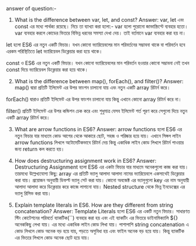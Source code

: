 answer of question:-

1) What is the difference between var, let, and const?
Answer:
var, let এবং const এর মধ্যে পার্থক্য রয়েছে। নিচে তা ব্যাখ্যা করা হলো:-
var হলো পুরোনো জাভাস্ক্রিপ্টে ব্যবহার হতো। var ব্যবহার করলে কোডের ভিতরে বিভিন্ন ধরনের সমস্যা দেখা দেয়। তাই বর্তমানে var ব্যবহার করা হয় না।

let হলো ES6 এর নতুন একটি ফিচার। যখন কোনো ভ্যারিয়েবলের মান পরিবর্তনের সম্ভাবনা থাকে বা পরিবর্তন হবে এরকম পরিস্থিতিতে let ভ্যারিয়েবল ডিক্লেয়ার করা হয়ে থাকে।

const ও ES6 এর নতুন একটি ফিচার। যখন কোনো ভ্যারিয়েবলের মান পরিবর্তন হওয়ার কোনো সম্ভাবনা নেই তখন const দিয়ে ভ্যারিয়েবল ডিক্লেয়ার করা হয়ে থাকে।


2) What is the difference between map(), forEach(), and filter()?
Answer:
map() দ্বারা প্রতিটি ইলিমেন্ট এর উপর ফাংশন চালানো যায় এবং নতুন একটি array রিটার্ন করে।

forEach() দ্বারাও প্রতিটি ইলিমেন্ট এর উপর ফাংশন চালানো যায় কিন্তু এখানে কোনো array রিটার্ন করে না।

filter() প্রতিটি ইলিমেন্ট এর উপর কন্ডিশন চেক করে এবং শুধুমাত্র যেসব ইলিমেন্ট শর্ত পূরণ করে সেগুলো দিয়ে নতুন একটি array রিটার্ন করে।


3) What are arrow functions in ES6?
Answer:
arrow functions হলো ES6 এর নতুন ফিচার যার মাধ্যমে কোড আগের থেকে আকারে ছোট, সহজ ও পরিষ্কার হয়ে যায়। এখানে সিঙ্গল লাইন arrow functions লিখলে অটোমেটিকভাবে রিটার্ন দেয় কিন্তু একাধিক লাইন কোড লিখলে রিটার্ন পাওয়ার জন্য return কল করতে হয়।



4) How does destructuring assignment work in ES6?
Answer:
Destructuring Assignment হলো ES6 এর একটা ফিচার যার মাধ্যমে অনেকগুলো কাজ করা যায়। তারমধ্যে উল্লেখ্যযোগ্য কিছু:
array এর প্রতিটি ভ্যালু আলাদা আলাদা নামের ভ্যারিয়েবলে একসাথেই ডিক্লেয়ার করা যায়। প্রয়োজন অনুযায়ী ডিফল্ট ভ্যালু সেট করা যায়।
কোনো অবজেক্ট এর ভ্যালুগুলো key এর নাম অনুযায়ী আলাদা আলাদা করে ডিক্লেয়ার করে কাজে লাগানো যায়।
Nested structure থেকে ভিন্ন ইনডেক্সের এর ভ্যালু রিসিভ করা যায়।



5) Explain template literals in ES6. How are they different from string concatenation?
Answer:
Template Literals হলো ES6 এর একটি নতুন ফিচার। সাধারণত স্টিং কোটেশনের পরিবর্তে ব্যাকটিক(``) ব্যবহার করা হয় এবং এই ব্যাকটিং এর ভিতরে ডাইনামিক্যালি ${} অনেককিছু লেখা যায়। এর মধ্যে একাধিক লাইন কোড লিখা যায়। পাশাপাশি string concatenation এ কোড লিখলে কোড অনেক বড় হয়ে যায়, পড়তে অসুবিধা হয় এবং ফাইল অনেক বড় হয়ে যায়। কিন্তু ব্যাকটিক এর ভিতরে লিখলে কোড অনেক ছোট হয়ে যায়।
